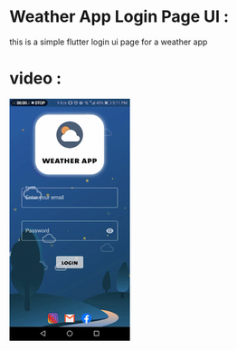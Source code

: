 # Weather App Login Page UI :

this is a simple flutter login ui page for a weather app

# video :
![example 1](https://github.com/AbdulrhmanSayedAli/weatherAppLoginUi/blob/main/gif/sample.gif)
